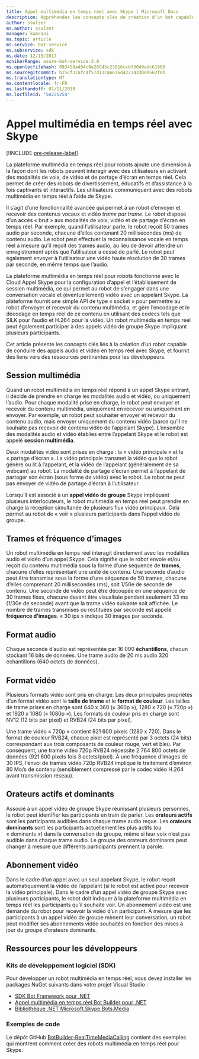 ```yaml
---
title: Appel multimédia en temps réel avec Skype | Microsoft Docs
description: Appréhendez les concepts clés de création d’un bot capable de passer des appels audio et vidéo en temps réel avec Skype en utilisant le kit SDK Bot Framework pour .NET.
author: ssulzer
ms.author: ssulzer
manager: kamrani
ms.topic: article
ms.service: bot-service
ms.subservice: sdk
ms.date: 12/13/2017
monikerRange: azure-bot-service-3.0
ms.openlocfilehash: 893458a484c0e26545c23016ccbf3049adc61960
ms.sourcegitcommit: b15cf37afc4f57d13ca6636d4227433809562f8b
ms.translationtype: HT
ms.contentlocale: fr-FR
ms.lasthandoff: 01/11/2019
ms.locfileid: "54225254"
---
```

# <a name="real-time-media-calling-with-skype"></a>Appel multimédia en temps réel avec Skype

[!INCLUDE [pre-release-label](../includes/pre-release-label-v3.md)]

La plateforme multimédia en temps réel pour robots ajoute une dimension à la façon dont les robots peuvent interagir avec des utilisateurs en activant des modalités de voix, de vidéo et de partage d’écran en temps réel. Cela permet de créer des robots de divertissement, éducatifs et d’assistance à la fois captivants et interactifs. Les utilisateurs communiquent avec des robots multimédia en temps réel à l’aide de Skype.

Il s’agit d’une fonctionnalité avancée qui permet à un robot d’envoyer et recevoir des contenus vocaux et vidéo *trame par trame*. Le robot dispose d’un accès « brut » aux modalités de voix, vidéo et de partage d’écran en temps réel. Par exemple, quand l’utilisateur parle, le robot reçoit 50 trames audio par seconde, chacune d’elles contenant 20 millisecondes (ms) de contenu audio. Le robot peut effectuer la reconnaissance vocale en temps réel à mesure qu’il reçoit des trames audio, au lieu de devoir attendre un enregistrement après que l’utilisateur a cessé de parlé. Le robot peut également envoyer à l’utilisateur une vidéo haute résolution de 30 trames par seconde, en même temps que l’audio.

La plateforme multimédia en temps réel pour robots fonctionne avec le Cloud Appel Skype pour la configuration d’appel et l’établissement de session multimédia, ce qui permet au robot de s’engager dans une conversation vocale et (éventuellement) vidéo avec un appelant Skype. La plateforme fournit une simple API de type « socket » pour permettre au robot d’envoyer et recevoir du contenu multimédia, et gère l’encodage et le décodage en temps réel de ce contenu en utilisant des codecs tels que SILK pour l’audio et H.264 pour la vidéo. Un robot multimédia en temps réel peut également participer à des appels vidéo de groupe Skype impliquant plusieurs participants.

Cet article présente les concepts clés liés à la création d’un robot capable de conduire des appels audio et vidéo en temps réel avec Skype, et fournit des liens vers des ressources pertinentes pour les développeurs.

## <a name="media-session"></a>Session multimédia
Quand un robot multimédia en temps réel répond à un appel Skype entrant, il décide de prendre en charge les modalités audio et vidéo, ou uniquement l’audio. Pour chaque modalité prise en charge, le robot peut envoyer et recevoir du contenu multimédia, uniquement en recevoir ou uniquement en envoyer. Par exemple, un robot peut souhaiter envoyer et recevoir du contenu audio, mais envoyer uniquement du contenu vidéo (parce qu’il ne souhaite pas recevoir de contenu vidéo de l’appelant Skype). L’ensemble des modalités audio et vidéo établies entre l’appelant Skype et le robot est appelé **session multimédia**.

Deux modalités vidéo sont prises en charge : la « vidéo principale » et le « partage d’écran ». La vidéo principale transmet la vidéo que le robot génère ou lit à l’appelant, et la vidéo de l’appelant (généralement de sa webcam) au robot. La modalité de partage d’écran permet à l’appelant de partager son écran (sous forme de vidéo) avec le robot. Le robot ne peut pas envoyer de vidéo de partage d’écran à l’utilisateur.

Lorsqu’il est associé à un **appel vidéo de groupe** Skype impliquant plusieurs interlocuteurs, le robot multimédia en temps réel peut prendre en charge la réception simultanée de plusieurs flux vidéo principaux. Cela permet au robot de « voir » plusieurs participants dans l’appel vidéo de groupe.

## <a name="frames-and-frame-rate"></a>Trames et fréquence d’images
Un robot multimédia en temps réel interagit directement avec les modalités audio et vidéo d’un appel Skype. Cela signifie que le robot envoie et/ou reçoit du contenu multimédia sous la forme d’une séquence de **trames**, chacune d’elles représentant une unité de contenu. Une seconde d’audio peut être transmise sous la forme d’une séquence de 50 trames, chacune d’elles comprenant 20 millisecondes (ms), soit 1/50e de seconde de contenu. Une seconde de vidéo peut être découpée en une séquence de 30 trames fixes, chacune devant être visualisée pendant seulement 33 ms (1/30e de seconde) avant que la trame vidéo suivante soit affichée. Le nombre de trames transmises ou restituées par seconde est appelé **fréquence d’images**. « 30 ips » indique 30 images par seconde.

## <a name="audio-format"></a>Format audio
Chaque seconde d’audio est représentée par 16 000 **échantillons**, chacun stockant 16 bits de données. Une trame audio de 20 ms audio 320 échantillons (640 octets de données).

## <a name="video-format"></a>Format vidéo
Plusieurs formats vidéo sont pris en charge. Les deux principales propriétés d’un format vidéo sont la **taille de trame** et le **format de couleur**. Les tailles de trame prises en charge sont 640 x 360 (« 360p »), 1280 x 720 (« 720p ») et 1920 x 1080 (« 1080p »). Les formats de couleur pris en charge sont NV12 (12 bits par pixel) et RVB24 (24 bits par pixel).

Une trame vidéo « 720p » contient 921 600 pixels (1280 x 720). Dans le format de couleur RVB24, chaque pixel est représenté par 3 octets (24 bits) correspondant aux trois composants de couleur rouge, vert et bleu. Par conséquent, une trame vidéo 720p RVB24 nécessite 2 764 800 octets de données (921 600 pixels fois 3 octets/pixel). À une fréquence d’images de 30 IPS, l’envoi de trames vidéo 720p RVB24 implique le traitement d’environ 80 Mo/s de contenu (sensiblement compressé par le codec vidéo H.264 avant transmission réseau).

## <a name="active-and-dominant-speakers"></a>Orateurs actifs et dominants
Associé à un appel vidéo de groupe Skype réunissant plusieurs personnes, le robot peut identifier les participants en train de parler. Les **orateurs actifs** sont les participants audibles dans chaque trame audio reçue. Les **orateurs dominants** sont les participants actuellement les plus actifs (ou « dominants ») dans la conversation de groupe, même si leur voix n’est pas audible dans chaque trame audio. Le groupe des orateurs dominants peut changer à mesure que différents participants prennent la parole.

## <a name="video-subscription"></a>Abonnement vidéo
Dans le cadre d’un appel avec un seul appelant Skype, le robot reçoit automatiquement la vidéo de l’appelant (si le robot est activé pour recevoir la vidéo principale). Dans le cadre d’un appel vidéo de groupe Skype avec plusieurs participants, le robot doit indiquer à la plateforme multimédia en temps réel les participants qu’il souhaite voir. Un abonnement vidéo est une demande du robot pour recevoir la vidéo d’un participant. À mesure que les participants à un appel vidéo de groupe mènent leur conversation, un robot peut modifier ses abonnements vidéo souhaités en fonction des mises à jour du groupe d’orateurs dominants.

## <a name="developer-resources"></a>Ressources pour les développeurs 

### <a name="sdks"></a>Kits de développement logiciel (SDK)

Pour développer un robot multimédia en temps réel, vous devez installer les packages NuGet suivants dans votre projet Visual Studio :

- [SDK Bot Framework pour .NET](bot-builder-dotnet-overview.md)
- [Appel multimédia en temps réel Bot Builder pour .NET](https://www.nuget.org/packages?q=Bot.Builder.RealTimeMediaCalling)
- [Bibliothèque .NET Microsoft.Skype.Bots.Media](https://www.nuget.org/packages?q=Microsoft.Skype.Bots.Media)

### <a name="code-samples"></a>Exemples de code

Le dépôt GitHub [BotBuilder-RealTimeMediaCalling](https://github.com/Microsoft/BotBuilder-RealTimeMediaCalling) contient des exemples qui montrent comment créer des robots multimédia en temps réel pour Skype.

